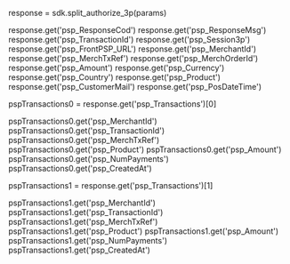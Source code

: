 response = sdk.split_authorize_3p(params)

response.get('psp_ResponseCod')
response.get('psp_ResponseMsg')
response.get('psp_TransactionId')
response.get('psp_Session3p')
response.get('psp_FrontPSP_URL')
response.get('psp_MerchantId')
response.get('psp_MerchTxRef')
response.get('psp_MerchOrderId')
response.get('psp_Amount')
response.get('psp_Currency')
response.get('psp_Country')
response.get('psp_Product')
response.get('psp_CustomerMail')
response.get('psp_PosDateTime')

pspTransactions0 = response.get('psp_Transactions')[0]

pspTransactions0.get('psp_MerchantId')
pspTransactions0.get('psp_TransactionId')
pspTransactions0.get('psp_MerchTxRef')
pspTransactions0.get('psp_Product')
pspTransactions0.get('psp_Amount')
pspTransactions0.get('psp_NumPayments')
pspTransactions0.get('psp_CreatedAt')

pspTransactions1 = response.get('psp_Transactions')[1]

pspTransactions1.get('psp_MerchantId')
pspTransactions1.get('psp_TransactionId')
pspTransactions1.get('psp_MerchTxRef')
pspTransactions1.get('psp_Product')
pspTransactions1.get('psp_Amount')
pspTransactions1.get('psp_NumPayments')
pspTransactions1.get('psp_CreatedAt')


